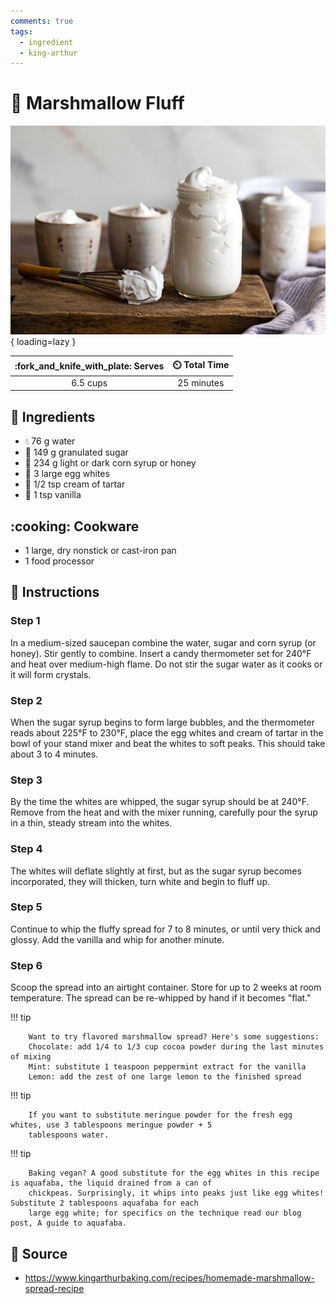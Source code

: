 ```yaml
---
comments: true
tags:
  - ingredient
  - king-arthur
---
```

# :dango: Marshmallow Fluff

![Marshmallow Fluff][1]{ loading=lazy }

| :fork_and_knife_with_plate: Serves | :timer_clock: Total Time |
|:----------------------------------:|:-----------------------: |
| 6.5 cups | 25 minutes |

## :salt: Ingredients

- :droplet: 76 g water
- :candy: 149 g granulated sugar
- :corn: 234 g light or dark corn syrup or honey
- :egg: 3 large egg whites
- :rice: 1/2 tsp cream of tartar
- :icecream: 1 tsp vanilla

## :cooking: Cookware

- 1 large, dry nonstick or cast-iron pan
- 1 food processor

## :pencil: Instructions

### Step 1

In a medium-sized saucepan combine the water, sugar and corn syrup (or honey). Stir gently to combine. Insert a candy
thermometer set for 240°F and heat over medium-high flame. Do not stir the sugar water as it cooks or it will form
crystals.

### Step 2

When the sugar syrup begins to form large bubbles, and the thermometer reads about 225°F to 230°F, place the egg whites 
and cream of tartar in the bowl of your stand mixer and beat the whites to soft peaks. This should take about 3 to 4
minutes.

### Step 3

By the time the whites are whipped, the sugar syrup should be at 240°F. Remove from the heat and with the mixer running,
carefully pour the syrup in a thin, steady stream into the whites.

### Step 4

The whites will deflate slightly at first, but as the sugar syrup becomes incorporated, they will thicken, turn white
and begin to fluff up.

### Step 5

Continue to whip the fluffy spread for 7 to 8 minutes, or until very thick and glossy. Add the vanilla and whip for
another minute.

### Step 6

Scoop the spread into an airtight container. Store for up to 2 weeks at room temperature. The spread can be re-whipped
by hand if it becomes "flat."

!!! tip

		Want to try flavored marshmallow spread? Here's some suggestions:
		Chocolate: add 1/4 to 1/3 cup cocoa powder during the last minutes of mixing
		Mint: substitute 1 teaspoon peppermint extract for the vanilla
		Lemon: add the zest of one large lemon to the finished spread

!!! tip

		If you want to substitute meringue powder for the fresh egg whites, use 3 tablespoons meringue powder + 5
		tablespoons water.

!!! tip

		Baking vegan? A good substitute for the egg whites in this recipe is aquafaba, the liquid drained from a can of
		chickpeas. Surprisingly, it whips into peaks just like egg whites! Substitute 2 tablespoons aquafaba for each
		large egg white; for specifics on the technique read our blog post, A guide to aquafaba.

## :link: Source

- <https://www.kingarthurbaking.com/recipes/homemade-marshmallow-spread-recipe>

[1]: <../assets/images/marshmallow-fluff.jpg>
